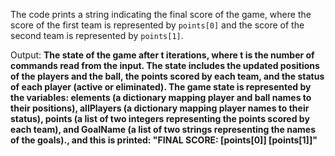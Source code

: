 The code prints a string indicating the final score of the game, where the score of the first team is represented by `points[0]` and the score of the second team is represented by `points[1]`. 

Output: **The state of the game after t iterations, where t is the number of commands read from the input. The state includes the updated positions of the players and the ball, the points scored by each team, and the status of each player (active or eliminated). The game state is represented by the variables: elements (a dictionary mapping player and ball names to their positions), allPlayers (a dictionary mapping player names to their status), points (a list of two integers representing the points scored by each team), and GoalName (a list of two strings representing the names of the goals)., and this is printed: "FINAL SCORE: [points[0]] [points[1]]"**